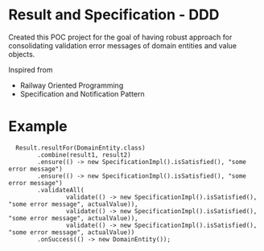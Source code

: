 # Result and Specification - DDD

Created this POC project for the goal of having robust approach for consolidating validation error messages of domain entities and value objects.

Inspired from
* Railway Oriented Programming 
* Specification and Notification Pattern

# Example

      Result.resultFor(DomainEntity.class)
            .combine(result1, result2)
            .ensure(() -> new SpecificationImpl().isSatisfied(), "some error message")
            .ensure(() -> new SpecificationImpl().isSatisfied(), "some error message")
            .validateAll(
                    validate(() -> new SpecificationImpl().isSatisfied(), "some error message", actualValue)),
                    validate(() -> new SpecificationImpl().isSatisfied(), "some error message", actualValue)),
                    validate(() -> new SpecificationImpl().isSatisfied(), "some error message", actualValue))
            .onSuccess(() -> new DomainEntity());
